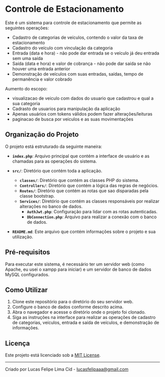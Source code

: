 # Controle de Estacionamento

Este é um sistema para controle de estacionamento que permite as seguintes operações:

- Cadastro de categorias de veículos, contendo o valor da taxa de estacionamento
- Cadastro do veículo com vinculação da categoria
- Entrada (data e hora) - não pode dar entrada se o veículo já deu entrada sem uma saída
- Saída (data e hora) e valor de cobrança - não pode dar saída se não houver uma entrada anterior
- Demonstração de veículos com suas entradas, saídas, tempo de permanência e valor cobrado

Aumento do escopo:

- visualizacao de veiculo com dados do usuario que cadastrou e qual a sua categoria
- Cadrasto de usuarios para manipulação da aplicação
- Apenas usuários com tokens válidos podem fazer alterações/leituras
- paginacao de busca por veiculos e as suas movimentações

## Organização do Projeto

O projeto está estruturado da seguinte maneira:

- **`index.php`**: Arquivo principal que contém a interface de usuário e as chamadas para as operações do sistema.

- **`src/`**: Diretório que contém toda a aplicação.
  - **`classes/`**: Diretório que contém as classes PHP do sistema.
  - **`Controllers/`**: Diretório que contém a lógica das regras de negócios.
  - **`Routes/`**: Diretório que contém as rotas que sao disparadas pela classe bootstrap.
  - **`Services/`**: Diretório que contém as classes responsáveis por realizar alterações no banco de dados.
    - **`AuthJwt.php`**: Configuração para lidar com as rotas autenticadas.
    - **`DbConnection.php`**: Arquivo para realizar a conexão com o banco de dados.
- **`README.md`**: Este arquivo que contém informações sobre o projeto e sua utilização.

## Pré-requisitos

Para executar este sistema, é necessário ter um servidor web (como Apache, eu usei o xampp para iniciar) e um servidor de banco de dados MySQL configurados.


## Como Utilizar

1. Clone este repositório para o diretório do seu servidor web.
2. Configure o banco de dados conforme descrito acima.
3. Abra o navegador e acesse o diretório onde o projeto foi clonado.
4. Siga as instruções na interface para realizar as operações de cadastro de categorias, veículos, entrada e saída de veículos, e demonstração de informações.

## Licença

Este projeto está licenciado sob a [MIT License](LICENSE).

---
Criado por Lucas Felipe Lima Cid - lucasfelipaaa@gmail.com
